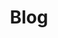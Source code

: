 ---
layout: list
type: category
title: Blog
slug: blog
sidebar: true
order: 2
description: >
  Anything about cybersecurity.
---